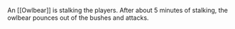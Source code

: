 An [[Owlbear]] is stalking the players. After about 5 minutes of stalking, the owlbear pounces out of the bushes and attacks.